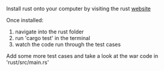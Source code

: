 Install rust onto your computer by visiting the rust [website](https://www.rust-lang.org/tools/install)

Once installed:
  1. navigate into the rust folder
  2. run 'cargo test' in the terminal
  3. watch the code run through the test cases

Add some more test cases and take a look at the war code in 'rust/src/main.rs'